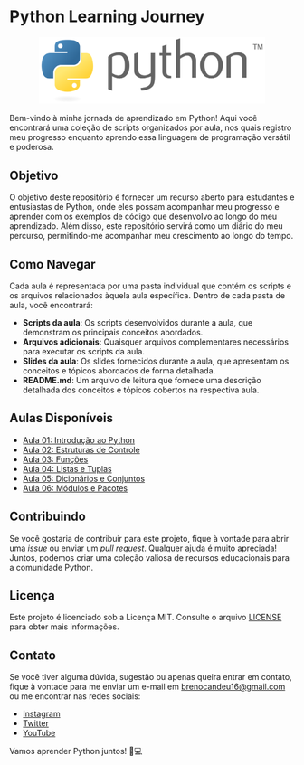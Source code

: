  <h1>Python Learning Journey</h1>

<div align="center">
  <img src="https://github.com/brenocandeu/python-learning-journey/blob/main/Logo_Python.png?raw=true" alt="Python Learning Journey" width="400">
</div>

<p>Bem-vindo à minha jornada de aprendizado em Python! Aqui você encontrará uma coleção de scripts organizados por aula, nos quais registro meu progresso enquanto aprendo essa linguagem de programação versátil e poderosa.</p>

<h2>Objetivo</h2>

<p>O objetivo deste repositório é fornecer um recurso aberto para estudantes e entusiastas de Python, onde eles possam acompanhar meu progresso e aprender com os exemplos de código que desenvolvo ao longo do meu aprendizado. Além disso, este repositório servirá como um diário do meu percurso, permitindo-me acompanhar meu crescimento ao longo do tempo.</p>

<h2>Como Navegar</h2>

<p>Cada aula é representada por uma pasta individual que contém os scripts e os arquivos relacionados àquela aula específica. Dentro de cada pasta de aula, você encontrará:</p>

<ul>
  <li><strong>Scripts da aula</strong>: Os scripts desenvolvidos durante a aula, que demonstram os principais conceitos abordados.</li>
  <li><strong>Arquivos adicionais</strong>: Quaisquer arquivos complementares necessários para executar os scripts da aula.</li>
  <li><strong>Slides da aula</strong>: Os slides fornecidos durante a aula, que apresentam os conceitos e tópicos abordados de forma detalhada.</li>
  <li><strong>README.md</strong>: Um arquivo de leitura que fornece uma descrição detalhada dos conceitos e tópicos cobertos na respectiva aula.</li>
</ul>

<h2>Aulas Disponíveis</h2>

<ul>
  <li><a href="aula01/README.md">Aula 01: Introdução ao Python</a></li>
  <li><a href="aula02/README.md">Aula 02: Estruturas de Controle</a></li>
  <li><a href="aula03/README.md">Aula 03: Funções</a></li>
  <li><a href="aula04/README.md">Aula 04: Listas e Tuplas</a></li>
  <li><a href="aula05/README.md">Aula 05: Dicionários e Conjuntos</a></li>
  <li><a href="aula06/README.md">Aula 06: Módulos e Pacotes</a></li>
</ul>

<h2>Contribuindo</h2>

<p>Se você gostaria de contribuir para este projeto, fique à vontade para abrir uma <em>issue</em> ou enviar um <em>pull request</em>. Qualquer ajuda é muito apreciada! Juntos, podemos criar uma coleção valiosa de recursos educacionais para a comunidade Python.</p>

<h2>Licença</h2>

<p>Este projeto é licenciado sob a Licença MIT. Consulte o arquivo <a href="LICENSE">LICENSE</a> para obter mais informações.</p>

<h2>Contato</h2>

<p>Se você tiver alguma dúvida, sugestão ou apenas queira entrar em contato, fique à vontade para me enviar um e-mail em <a href="mailto:brenocandeu16@gmail.com">brenocandeu16@gmail.com</a> ou me encontrar nas redes sociais:</p>
<ul>
  <li><a href="https://www.instagram.com/brenocandeu">Instagram</a></li>
  <li><a href="https://twitter.com/BrenoCandeu">Twitter</a></li>
  <li><a href="https://www.youtube.com/BrenoCandeu">YouTube</a></li>
</ul>

<p>Vamos aprender Python juntos! 🐍💻</p>
